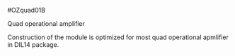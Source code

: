 <!--- PrjInfo ---> <!--- Please remove this line after manually editing --->
<!--- 00a56be08b96043df9e37d6aff7b6990 --->
<!--- Created:20170112-18:22: ---> 
<!--- Author:Mlab: ---> 
<!--- AuthorEmail:mlab@mlab.cz: ---> 
<!--- Tags:imported: ---> 
<!--- Ust:None: ---> 
<!--- Name:OZquad01B: --->
#OZquad01B 
<!--- LongName --->
Quad operational amplifier
<!--- ELongName ---> 

<!--- Lead --->
Construction of the module is optimized for most quad operational apmlifier in DIL14 package.
<!--- ELead ---> 


​
​
<!--- Description --->
<!--- EDescription --->
<!--- Content --->
<!--- EContent --->
            
